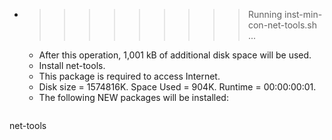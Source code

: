 * >>>>>>>>> Running inst-min-con-net-tools.sh ...
  * After this operation, 1,001 kB of additional disk space will be used.
  * Install net-tools.
  * This package is required to access Internet.
  * Disk size = 1574816K. Space Used = 904K. Runtime = 00:00:00:01.
  * The following NEW packages will be installed:
  ```bash
net-tools
  ```
